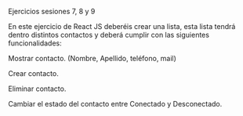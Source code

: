 Ejercicios sesiones 7, 8 y 9

En este ejercicio de React JS deberéis crear una lista, esta lista tendrá dentro distintos contactos y deberá cumplir con las siguientes funcionalidades:

Mostrar contacto. (Nombre, Apellido, teléfono, mail)

Crear contacto.

Eliminar contacto.

Cambiar el estado del contacto entre Conectado y Desconectado.
